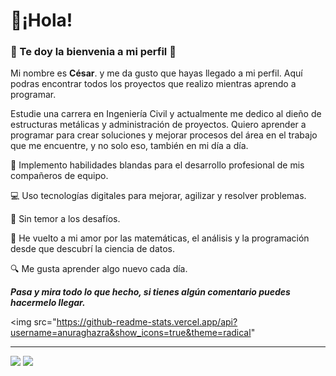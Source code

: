# 👋¡Hola! 
### 🏡 Te doy la bienvenia a mi perfil 🏡

Mi nombre es **César**. y me da gusto que hayas llegado a mi perfil. Aquí podras encontrar todos los proyectos que realizo mientras aprendo a programar.

Estudie una carrera en Ingeniería Civil y actualmente me dedico al dieño de estructuras metálicas y administración de proyectos. Quiero aprender a programar para crear soluciones y mejorar procesos del área en el trabajo que me encuentre, y no solo eso, también en mi día a día.


🚀 Implemento habilidades blandas para el desarrollo profesional de mis compañeros de equipo.

💻 Uso tecnologías digitales para mejorar, agilizar y resolver problemas.

🥋 Sin temor a los desafíos.

🔄 He vuelto a mi amor por las matemáticas, el análisis y la programación desde que descubrí la ciencia de datos.

🔍 Me gusta aprender algo nuevo cada día.

__*Pasa y mira todo lo que hecho, si tienes algún comentario puedes hacermelo llegar.*__

<img src="https://github-readme-stats.vercel.app/api?username=anuraghazra&show_icons=true&theme=radical"

---


[![](https://bl3302files.storage.live.com/y4mXlG4-CVJXBEMQ1asOq28kyA1NZOSfuH_CFnK88KRhU8BucPOTkXn8XcfIYDIbtBchX-CKZThbLyhmLb7fGvTtPSD0yOYQdO6ShDFfWgTkxYXmJkBzjswNwPybPVinKkibVnoZ1DXisbp4f0-q12d604fMNEgPlubksO3qxYANlcPQtySMzjkQguqjZxQVJr1?width=32&height=32&cropmode=none)](https://www.linkedin.com/in/cesarcoboscv/) [![](https://bl3302files.storage.live.com/y4mod68boGx_C9pDJORndZhfcn64cVCtSe_16LbPmJv-lNknglzcVBogiZlM5VR9l7VLB17i8QsvjeYaFgZacHa4IYUgzM-Kni-FIseErpYrzvGCKupMG1fc-PiCQ9Qa2s2y_hGCWvimPeHX_7WMsBJAIJOwOPeliAAnNSnVjlKdoCr9E7_DHiawlhs51TIbzP5?width=32&height=32&cropmode=none)](https://twitter.com/CesarcobosCV)

